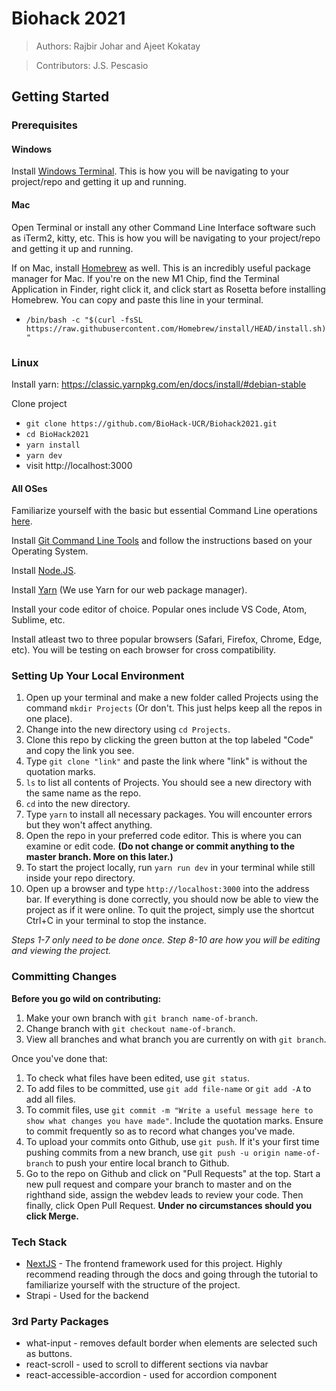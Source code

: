 # Biohack 2021

> Authors: Rajbir Johar and Ajeet Kokatay

> Contributors: J.S. Pescasio

## Getting Started

### Prerequisites

#### Windows

Install [Windows Terminal](https://www.microsoft.com/en-us/p/windows-terminal/9n0dx20hk701?activetab=pivot:overviewtab). This is how you will be navigating to your project/repo and getting it up and running.


#### Mac

Open Terminal or install any other Command Line Interface software such as iTerm2, kitty, etc. This is how you will be navigating to your project/repo and getting it up and running.

If on Mac, install [Homebrew](https://brew.sh) as well. This is an incredibly useful package manager for Mac. If you're on the new M1 Chip, find the Terminal Application in Finder, right click it, and click start as Rosetta before installing Homebrew. You can copy and paste this line in your terminal.
- `/bin/bash -c "$(curl -fsSL https://raw.githubusercontent.com/Homebrew/install/HEAD/install.sh)"`

### Linux

Install yarn: https://classic.yarnpkg.com/en/docs/install/#debian-stable

Clone project
- `git clone https://github.com/BioHack-UCR/Biohack2021.git`
- `cd BioHack2021`
- `yarn install`
- `yarn dev`
- visit http://localhost:3000

#### All OSes

Familiarize yourself with the basic but essential Command Line operations [here](https://www.codecademy.com/learn/learn-the-command-line/modules/learn-the-command-line-navigation/cheatsheet).

Install [Git Command Line Tools](https://git-scm.com/book/en/v2/Getting-Started-Installing-Git) and follow the instructions based on your Operating System.

Install [Node.JS](https://nodejs.org/en/).

Install [Yarn](https://classic.yarnpkg.com/en/docs/getting-started) (We use Yarn for our web package manager).

Install your code editor of choice. Popular ones include VS Code, Atom, Sublime, etc.

Install atleast two to three popular browsers (Safari, Firefox, Chrome, Edge, etc). You will be testing on each browser for cross compatibility.

### Setting Up Your Local Environment

1. Open up your terminal and make a new folder called Projects using the command `mkdir Projects` (Or don't. This just helps keep all the repos in one place).
2. Change into the new directory using `cd Projects`.
3. Clone this repo by clicking the green button at the top labeled "Code" and copy the link you see.
4. Type `git clone "link"` and paste the link where "link" is without the quotation marks.
5. `ls` to list all contents of Projects. You should see a new directory with the same name as the repo.
6. `cd` into the new directory.
7. Type `yarn` to install all necessary packages. You will encounter errors but they won't affect anything.
8. Open the repo in your preferred code editor. This is where you can examine or edit code. **(Do not change or commit anything to the master branch. More on this later.)**
9. To start the project locally, run `yarn run dev` in your terminal while still inside your repo directory.
10. Open up a browser and type `http://localhost:3000` into the address bar. If everything is done correctly, you should now be able to view the project as if it were online. To quit the project, simply use the shortcut Ctrl+C in your terminal to stop the instance. 

*Steps 1-7 only need to be done once. Step 8-10 are how you will be editing and viewing the project.*

### Committing Changes

**Before you go wild on contributing:**
1. Make your own branch with `git branch name-of-branch`.
2. Change branch with `git checkout name-of-branch`.
3. View all branches and what branch you are currently on with `git branch`.

Once you've done that:
1. To check what files have been edited, use `git status`.
2. To add files to be committed, use `git add file-name` or `git add -A` to add all files.
3. To commit files, use `git commit -m "Write a useful message here to show what changes you have made"`. Include the quotation marks. Ensure to commit frequently so as to record what changes you've made.
4. To upload your commits onto Github, use `git push`. If it's your first time pushing commits from a new branch, use `git push -u origin name-of-branch` to push your entire local branch to Github.
5. Go to the repo on Github and click on "Pull Requests" at the top. Start a new pull request and compare your branch to master and on the righthand side, assign the webdev leads to review your code. Then finally, click Open Pull Request. **Under no circumstances should you click Merge.**

### Tech Stack
- [NextJS](https://nextjs.org) - The frontend framework used for this project. Highly recommend reading through the docs and going through the tutorial to familiarize yourself with the structure of the project.
- Strapi - Used for the backend

### 3rd Party Packages
- what-input - removes default border when elements are selected such as buttons.
- react-scroll - used to scroll to different sections via navbar
- react-accessible-accordion - used for accordion component
